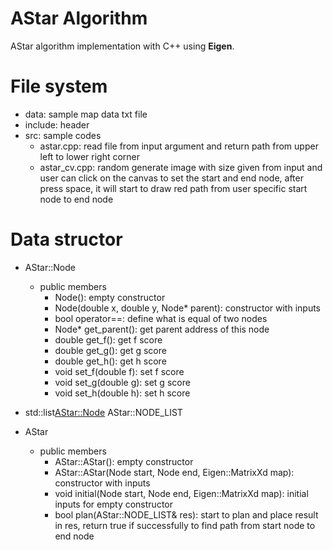 # AStar Algorithm

AStar algorithm implementation with C++ using **Eigen**.

# File system
- data: sample map data txt file
- include: header
- src: sample codes
  - astar.cpp: read file from input argument and return path from upper left to lower right corner
  - astar_cv.cpp: random generate image with size given from input and user can click on the canvas
                  to set the start and end node, after press space, it will start to draw red path 
                  from user specific start node to end node

# Data structor
  - AStar::Node
    - public members
      - Node(): empty constructor
      - Node(double x, double y, Node* parent): constructor with inputs
      - bool operator==: define what is equal of two nodes
      - Node* get_parent(): get parent address of this node
      - double get_f(): get f score
      - double get_g(): get g score
      - double get_h(): get h score
      - void set_f(double f): set f score 
      - void set_g(double g): set g score
      - void set_h(double h): set h score
  - std::list<AStar::Node> AStar::NODE_LIST 
  
  - AStar
    - public members
      - AStar::AStar(): empty constructor
      - AStar::AStar(Node start, Node end, Eigen::MatrixXd map): constructor with inputs
      - void initial(Node start, Node end, Eigen::MatrixXd map): initial inputs for empty constructor
      - bool plan(AStar::NODE_LIST& res): start to plan and place result in res, return true if successfully to find
                                          path from start node to end node
                                          
